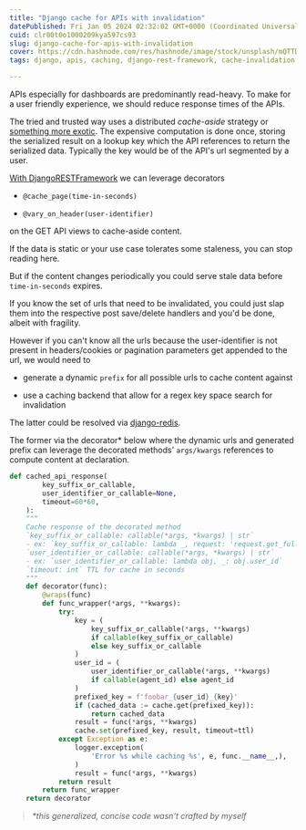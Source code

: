 ```yaml
---
title: "Django cache for APIs with invalidation"
datePublished: Fri Jan 05 2024 02:32:02 GMT+0000 (Coordinated Universal Time)
cuid: clr00t0o1000209kya597cs93
slug: django-cache-for-apis-with-invalidation
cover: https://cdn.hashnode.com/res/hashnode/image/stock/unsplash/mQTTDA_kY_8/upload/8f47dcc26b71a586cf3c1d80e7823fcc.jpeg
tags: django, apis, caching, django-rest-framework, cache-invalidation

---
```


APIs especially for dashboards are predominantly read-heavy. To make for a user friendly experience, we should reduce response times of the APIs.

The tried and trusted way uses a distributed *cache-aside* strategy or [something more exotic](https://substackcdn.com/image/fetch/f_auto,q_auto:good,fl_progressive:steep/https%3A%2F%2Fsubstack-post-media.s3.amazonaws.com%2Fpublic%2Fimages%2Fd2088a5f-3a3f-483e-9afb-74b4e4c0d47e_1526x1600.png). The expensive computation is done once, storing the serialized result on a lookup key which the API references to return the serialized data. Typically the key would be of the API's url segmented by a user.

[With DjangoRESTFramework](https://www.django-rest-framework.org/api-guide/caching/) we can leverage decorators

* `@cache_page(time-in-seconds)`
    
* `@vary_on_header(user-identifier)`
    

on the GET API views to cache-aside content.

If the data is static or your use case tolerates some staleness, you can stop reading here.

But if the content changes periodically you could serve stale data before `time-in-seconds` expires.

If you know the set of urls that need to be invalidated, you could just slap them into the respective post save/delete handlers and you'd be done, albeit with fragility.

However if you can't know all the urls because the user-identifier is not present in headers/cookies or pagination parameters get appended to the url, we would need to

* generate a dynamic `prefix` for all possible urls to cache content against
    
* use a caching backend that allow for a regex key space search for invalidation
    

The latter could be resolved via [django-redis](https://github.com/jazzband/django-redis).

The former via the decorator\* below where the dynamic urls and generated prefix can leverage the decorated methods' `args/kwargs` references to compute content at declaration.

```python
def cached_api_response(
        key_suffix_or_callable,
        user_identifier_or_callable=None,
        timeout=60*60,
    ):
    """
    Cache response of the decorated method
    `key_suffix_or_callable: callable(*args, *kwargs) | str`
    - ex: `key_suffix_or_callable: lambda _, request: 'request.get_full_path()`
    `user_identifier_or_callable: callable(*args, *kwargs) | str`
    - ex: `user_identifier_or_callable: lambda obj, _: obj.user_id`
    `timeout: int` TTL for cache in seconds
    """
    def decorator(func):
        @wraps(func)
        def func_wrapper(*args, **kwargs):
            try:
                key = (
                    key_suffix_or_callable(*args, **kwargs)
                    if callable(key_suffix_or_callable) 
                    else key_suffix_or_callable
                )
                user_id = (
                    user_identifier_or_callable(*args, **kwargs) 
                    if callable(agent_id) else agent_id
                )
                prefixed_key = f'foobar_{user_id}_{key}'
                if (cached_data := cache.get(prefixed_key)):
                    return cached_data
                result = func(*args, **kwargs)
                cache.set(prefixed_key, result, timeout=ttl)
            except Exception as e:
                logger.exception(
                    'Error %s while caching %s', e, func.__name__,),
                )
                result = func(*args, **kwargs)
            return result
        return func_wrapper
    return decorator
```

> *\*this generalized, concise code wasn't crafted by myself*